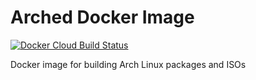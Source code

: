 # Arched Docker Image

[![Docker Cloud Build Status](https://img.shields.io/docker/cloud/build/chrisnharvey/arched)](https://hub.docker.com/r/chrisnharvey/arched)

Docker image for building Arch Linux packages and ISOs
